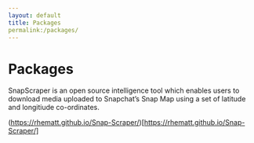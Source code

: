 ```yaml
---
layout: default
title: Packages
permalink:/packages/
---
```


  <div class = "packages">
  <h1>Packages</h1>
SnapScraper is an open source intelligence tool which enables users to download media uploaded to Snapchat’s Snap Map using a set of latitude and longitiude co-ordinates.

(https://rhematt.github.io/Snap-Scraper/)[https://rhematt.github.io/Snap-Scraper/]
</div>
